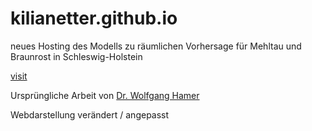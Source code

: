 # kilianetter.github.io
neues Hosting des Modells zu räumlichen Vorhersage für Mehltau und Braunrost in Schleswig-Holstein

[visit](https://www.kilianetter@github.io/ips_gigital.html)

Ursprüngliche Arbeit von [Dr. Wolfgang Hamer](https://wolfgang-hamer.de/)

Webdarstellung verändert / angepasst
